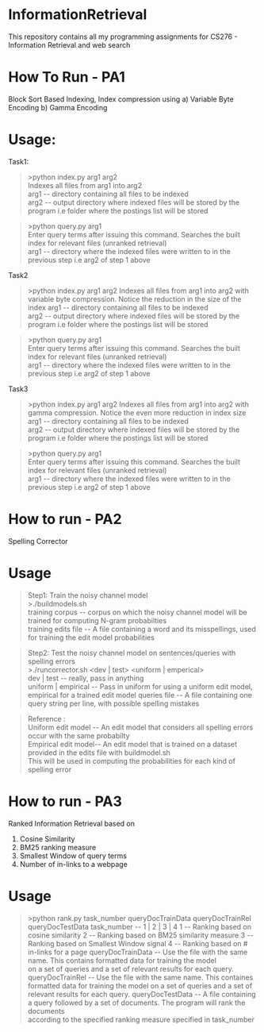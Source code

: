 InformationRetrieval
====================

This repository contains all my programming assignments for CS276 - Information Retrieval and web search

How To Run - PA1
===========

Block Sort Based Indexing, Index compression using a) Variable Byte Encoding b) Gamma Encoding

Usage:
======

Task1: 

> \>python index.py arg1 arg2  
Indexes all files from arg1 into arg2  
arg1 -- directory containing all files to be indexed  
arg2 -- output directory where indexed files will be stored by the program i.e folder where the postings list will be stored

> \>python query.py arg1  
Enter query terms after issuing this command. Searches the built index for relevant files (unranked retrieval)  
arg1 -- directory where the indexed files were written to in the previous step i.e arg2 of step 1 above  

Task2

> \>python index.py arg1 arg2
Indexes all files from arg1 into arg2 with variable byte compression. Notice the reduction in the size of the index
arg1 -- directory containing all files to be indexed  
arg2 -- output directory where indexed files will be stored by the program i.e folder where the postings list will be stored

> \>python query.py arg1  
Enter query terms after issuing this command. Searches the built index for relevant files (unranked retrieval)  
arg1 -- directory where the indexed files were written to in the previous step i.e arg2 of step 1 above  

Task3

> \>python index.py arg1 arg2
Indexes all files from arg1 into arg2 with gamma compression. Notice the even more reduction in index size
arg1 -- directory containing all files to be indexed  
arg2 -- output directory where indexed files will be stored by the program i.e folder where the postings list will be stored

> \>python query.py arg1  
Enter query terms after issuing this command. Searches the built index for relevant files (unranked retrieval)  
arg1 -- directory where the indexed files were written to in the previous step i.e arg2 of step 1 above  

How to run - PA2
=================

Spelling Corrector

Usage
======

> Step1: Train the noisy channel model  
\>./buildmodels.sh <training corpus> <training edits file>  
training corpus     -- corpus on which the noisy channel model will be trained for computing N-gram probabilties  
training edits file -- A file containing a word and its misspellings, used for training the edit model probabilities  

> Step2: Test the noisy channel model on sentences/queries with spelling errors  
\>./runcorrector.sh <dev | test> <uniform | emperical> <queries file>  
dev | test          -- really, pass in anything  
uniform | empirical -- Pass in uniform for using a uniform edit model, empirical for a trained edit model
queries file        -- A file containing one query string per line, with possible spelling mistakes

> Reference :  
Uniform edit model  -- An edit model that considers all spelling errors occur with the same probabilty  
Empirical edit model-- An edit model that is trained on a dataset provided in the edits file with buildmodel.sh  
                       This will be used in computing the probabilities for each kind of spelling error  
                       
How to run - PA3
=================

Ranked Information Retrieval based on  
1) Cosine Similarity  
2) BM25 ranking measure  
3) Smallest Window of query terms  
4) Number of in-links to a webpage  

Usage
======

> \>python rank.py task_number queryDocTrainData queryDocTrainRel queryDocTestData
task_number   -- 1 | 2 | 3 | 4
              1 -- Ranking based on cosine similarity
              2 -- Ranking based on BM25 similarity measure
              3 -- Ranking based on Smallest Window signal
              4 -- Ranking based on # in-links for a page
queryDocTrainData -- Use the file with the same name. This contains formatted data for training the model  
                     on a set of queries and a set of relevant results for each query.
queryDocTrainRel -- Use the file with the same name. This containes formatted data for training the model
                    on a set of queries and a set of relevant results for each query.
queryDocTestData -- A file containing a query followed by a set of documents. The program will rank the documents  
                    according to the specified ranking measure specified in task_number
                    
                    